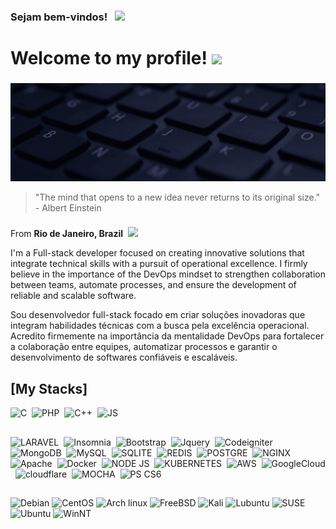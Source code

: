 ### Sejam bem-vindos! &nbsp;  <img src="https://media.giphy.com/media/hvRJCLFzcasrR4ia7z/giphy.gif" width="2%">

<h1>
  Welcome to my profile! <img src="https://emojis.slackmojis.com/emojis/images/1531849430/4246/blob-sunglasses.gif?1531849430" width="30"/>
</h1>

###

<div align="center">
  <img height="" src="https://github.com/acranerafael/acranerafael/blob/main/im.png?raw=true"  />
</div>

>"The mind that opens to a new idea never returns to its original size." - Albert Einstein

###

<p>
  From <b>Rio de Janeiro, Brazil</b>&nbsp;
  <img src="https://cdn-icons-png.flaticon.com/128/5344/5344453.png" width="15"/>
</p>

<p>
  I'm a Full-stack developer focused on creating innovative solutions that integrate technical skills with a pursuit of operational excellence. I firmly believe in the importance of the DevOps mindset to strengthen collaboration between teams, automate processes, and ensure the development of reliable and scalable software.
  </br>
</p>

<p>
  Sou desenvolvedor full-stack focado em criar soluções inovadoras que integram habilidades técnicas com a busca pela excelência operacional. Acredito firmemente na importância da mentalidade DevOps para fortalecer a colaboração entre equipes, automatizar processos e garantir o desenvolvimento de softwares confiáveis e escaláveis.
</p>



###

## [My Stacks]

![C](https://img.shields.io/badge/C-00599C?style=for-the-badge&logo=c&logoColor=white)&nbsp;
![PHP](https://img.shields.io/badge/PHP-777BB4?style=for-the-badge&logo=php&logoColor=white)&nbsp;
![C++](https://img.shields.io/badge/C%2B%2B-00599C?style=for-the-badge&logo=c%2B%2B&logoColor=white)&nbsp;
![JS](https://img.shields.io/badge/JavaScript-323330?style=for-the-badge&logo=javascript&logoColor=F7DF1E)

##
![LARAVEL](https://img.shields.io/badge/Laravel-F54D3A?style=for-the-badge&logo=laravel&logoColor=white)&nbsp;
![Insomnia](https://img.shields.io/badge/Insomnia-5849be?style=for-the-badge&logo=Insomnia&logoColor=white)&nbsp;
![Bootstrap](https://img.shields.io/badge/Bootstrap-563D7C?style=for-the-badge&logo=bootstrap&logoColor=white)&nbsp;
![Jquery](https://img.shields.io/badge/jquery-203B5B?style=for-the-badge&logo=Insomnia&logoColor=white)&nbsp;
![Codeigniter](https://img.shields.io/badge/Codeigniter-DE553B?style=for-the-badge&logo=codeigniter&logoColor=white)&nbsp;
![MongoDB](https://img.shields.io/badge/MongoDB-4EA94B?style=for-the-badge&logo=mongodb&logoColor=white)&nbsp;
![MySQL](https://img.shields.io/badge/MySQL-005C84?style=for-the-badge&logo=mysql&logoColor=white)&nbsp;
![SQLITE](https://img.shields.io/badge/Sqlite-003B57?style=for-the-badge&logo=sqlite&logoColor=white)&nbsp;
![REDIS](https://img.shields.io/badge/redis-%23DD0031.svg?&style=for-the-badge&logo=redis&logoColor=white)&nbsp;
![POSTGRE](https://img.shields.io/badge/PostgreSQL-316192?style=for-the-badge&logo=postgresql&logoColor=white)&nbsp;
![NGINX](https://img.shields.io/badge/Nginx-009639?style=for-the-badge&logo=nginx&logoColor=white)&nbsp;
![Apache](https://img.shields.io/badge/Apache-D22128?style=for-the-badge&logo=Apache&logoColor=white)&nbsp;
![Docker](https://img.shields.io/badge/Docker-2CA5E0?style=for-the-badge&logo=docker&logoColor=white)&nbsp;
![NODE JS](https://img.shields.io/badge/Node%20js-88CE34?style=for-the-badge&logo=nodedotjs&logoColor=white)&nbsp;
![KUBERNETES](https://img.shields.io/badge/kubernetes-326ce5.svg?&style=for-the-badge&logo=kubernetes&logoColor=white)&nbsp;
![AWS](	https://img.shields.io/badge/Amazon_AWS-F7A623?style=for-the-badge&logo=amazonaws&logoColor=black)&nbsp;
![GoogleCloud](https://img.shields.io/badge/Google_Cloud-4285F4?style=for-the-badge&logo=google-cloud&logoColor=white)&nbsp;
![cloudflare](	https://img.shields.io/badge/Cloudflare-F38020?style=for-the-badge&logo=Cloudflare&logoColor=white)&nbsp;
![MOCHA](https://img.shields.io/badge/Mocha-8D6748?style=for-the-badge&logo=Mocha&logoColor=white)&nbsp;
![PS CS6](https://img.shields.io/badge/Adobe%20Photoshop-31A8FF?style=for-the-badge&logo=Adobe%20Photoshop&logoColor=black)

##
![Debian](https://img.shields.io/badge/Debian-A81D33?style=for-the-badge&logo=debian&logoColor=white)
![CentOS](https://img.shields.io/badge/Cent%20OS-262577?style=for-the-badge&logo=CentOS&logoColor=white)
![Arch linux](https://img.shields.io/badge/Arch_Linux-1793D1?style=for-the-badge&logo=arch-linux&logoColor=white)
![FreeBSD](https://img.shields.io/badge/freebsd-AB2B28?style=for-the-badge&logo=freebsd&logoColor=white)
![Kali](https://img.shields.io/badge/Kali_Linux-557C94?style=for-the-badge&logo=kali-linux&logoColor=white)
![Lubuntu](https://img.shields.io/badge/Lubuntu-0068C8?style=for-the-badge&logo=lubuntu&logoColor=white)
![SUSE](https://img.shields.io/badge/SUSE-0C322C?style=for-the-badge&logo=SUSE&logoColor=white)
![Ubuntu](https://img.shields.io/badge/Ubuntu-E95420?style=for-the-badge&logo=ubuntu&logoColor=white)
![WinNT](https://img.shields.io/badge/Windows-0078D6?style=for-the-badge&logo=windows&logoColor=white)

